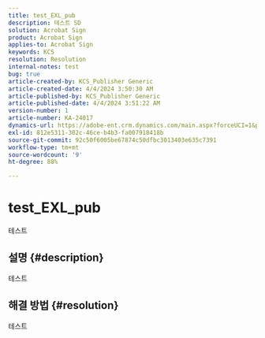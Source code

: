 ```yaml
---
title: test_EXL_pub
description: 테스트 SD
solution: Acrobat Sign
product: Acrobat Sign
applies-to: Acrobat Sign
keywords: KCS
resolution: Resolution
internal-notes: test
bug: true
article-created-by: KCS_Publisher Generic
article-created-date: 4/4/2024 3:50:30 AM
article-published-by: KCS_Publisher Generic
article-published-date: 4/4/2024 3:51:22 AM
version-number: 1
article-number: KA-24017
dynamics-url: https://adobe-ent.crm.dynamics.com/main.aspx?forceUCI=1&pagetype=entityrecord&etn=knowledgearticle&id=4d8d7675-36f2-ee11-904c-6045bd0065f9
exl-id: 812e5311-302c-46ce-b4b3-fa007918418b
source-git-commit: 92c50f6005be67874c50dfbc3013403e635c7391
workflow-type: tm+mt
source-wordcount: '9'
ht-degree: 88%

---
```


# test_EXL_pub


테스트

## 설명 {#description}

테스트

## 해결 방법 {#resolution}


테스트

